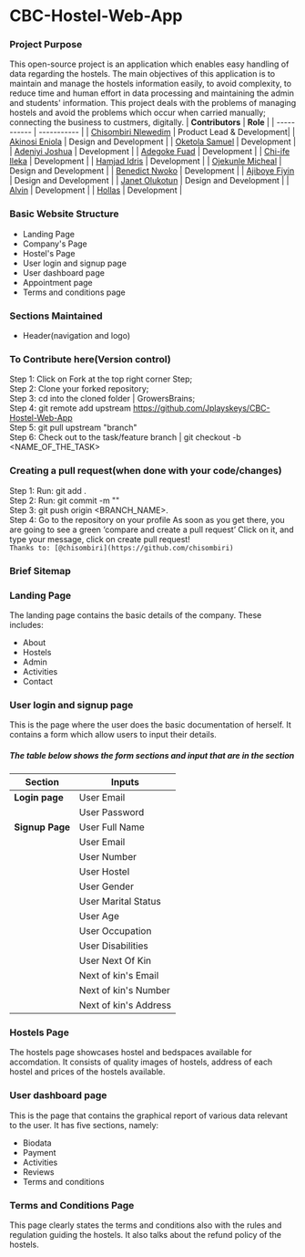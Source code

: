 # CBC-Hostel-Web-App
### Project Purpose
This open-source project is an application which enables easy handling of data regarding the hostels. The main objectives of this application is to maintain and manage the hostels information easily, to avoid complexity, to reduce time and human effort in data processing and maintaining the admin and students' information. This project deals with the problems of managing hostels and avoid the problems which occur when carried manually; connecting the business to custmers, digitally.
| **Contributors** | **Role** |
| ----------- | ----------- |
| [Chisombiri Nlewedim](https://github.com/chisombiri) | Product Lead & Development|
| [Akinosi Eniola](https://github.com/AkinosiEniola) | Design and Development |
| [Oketola Samuel](https://github.com/dprince001) | Development |
| [Adeniyi Joshua](https://github.com/Jplayskeys) | Development |
| [Adegoke Fuad](https://github.com/ALIPHATICHYD) | Development |
| [Chi-ife Ileka](https://github.com/chi-ife) | Development |
| [Hamjad Idris](https://github.com/Hamjadidris) | Development |
| [Ojekunle Micheal](https://github.com/michojekunle) | Design and Development |
| [Benedict Nwoko](https://github.com/BenedictNwoko) | Development |
| [Ajiboye Fiyin](http://github.com/FiyinfoluwaAjiboye) | Design and Development |
| [Janet Olukotun](https://github.com/Techkira) | Design and Development |
| [Alvin](http://github.com/Vinsax19) | Development |
| [Hollas](https://github.com/HollasII) | Development |

### Basic Website Structure
* Landing Page
* Company's Page
* Hostel's Page
* User login and signup page
* User dashboard page
* Appointment page
* Terms and conditions page

### Sections Maintained
* Header(navigation and logo)

### To Contribute here(Version control) 
 Step 1: Click on Fork at the top right corner Step; </br>
 Step 2: Clone your forked repository; </br>
 Step 3: cd into the cloned folder | GrowersBrains; </br>
 Step 4: git remote add upstream https://github.com/Jplayskeys/CBC-Hostel-Web-App  </br>
 Step 5: git pull upstream "branch"  </br>
 Step 6: Check out to the task/feature branch | git checkout -b <NAME_OF_THE_TASK>
 
 ### Creating a pull request(when done with your code/changes)
 Step 1: Run: git add . </br>
 Step 2: Run: git commit -m "" </br>
 Step 3: git push origin <BRANCH_NAME>. </br>
 Step 4: Go to the repository on your profile As soon as you get there, you are going to see a green ‘compare and create a pull request’ Click on it, and type your message, click on create pull request! </br>
 ```Thanks to: [@chisombiri](https://github.com/chisombiri)```

### Brief Sitemap
### Landing Page
The landing page contains the basic details of the company. These includes:
* About
* Hostels
* Admin
* Activities
* Contact

### User login and signup page
This is the page where the user does the basic documentation of herself. It contains a form which allow users to input their details.

##### The table below shows the form sections and input that are in the section
| Section | Inputs |
| ----------- | ----------- |
| **Login page** | User Email |
|  | User Password |
| **Signup Page** | User Full Name |
| | User Email |
| | User Number |
| | User Hostel |
| | User Gender |
| | User Marital Status |
| | User Age |
| | User Occupation |
| | User Disabilities |
| | User Next Of Kin |
| | Next of kin's Email |
| | Next of kin's Number |
| | Next of kin's Address |

### Hostels Page
The hostels page showcases hostel and bedspaces available for accomdation. It consists of quality images of hostels, address of each hostel and prices of the hostels available.

### User dashboard page
This is the page that contains the graphical report of various data
relevant to the user. It has five sections, namely:
* Biodata
* Payment
* Activities
* Reviews
* Terms and conditions

### Terms and Conditions Page
This page clearly states the terms and conditions also with the rules and regulation guiding the hostels. It also talks about the refund policy of the hostels. 

